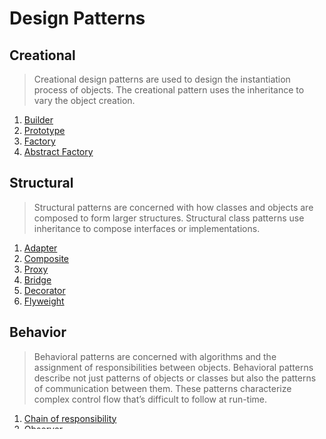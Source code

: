 #   Design Patterns

##  Creational
>   Creational design patterns are used to design the instantiation process of objects. The creational pattern uses the 
    inheritance to vary the object creation.

1.  [Builder](https://github.com/11andrew1991/design_patterns/tree/master/Builder) 
2.  [Prototype](https://github.com/11andrew1991/design_patterns/tree/master/Prototype)
3.  [Factory](https://github.com/11andrew1991/design_patterns/tree/master/Factory)
4.  [Abstract Factory](https://github.com/11andrew1991/design_patterns/tree/master/AbstractFactory)


##  Structural
>   Structural patterns are concerned with how classes and objects are composed to form larger structures. Structural 
    class patterns use inheritance to compose interfaces or implementations.

1.  [Adapter](https://github.com/11andrew1991/design_patterns/tree/master/Adapter)
2.  [Composite](https://github.com/11andrew1991/design_patterns/tree/master/Composite)
3.  [Proxy](https://github.com/11andrew1991/design_patterns/tree/master/Proxy)
4.  [Bridge](https://github.com/11andrew1991/design_patterns/tree/master/Bridge)
5.  [Decorator](https://github.com/11andrew1991/design_patterns/tree/master/Decorator)
6.  [Flyweight](https://github.com/11andrew1991/design_patterns/tree/master/Flyweight)


##  Behavior
>   Behavioral patterns are concerned with algorithms and the assignment of responsibilities between objects. Behavioral 
    patterns describe not just patterns of objects or classes but also the patterns of communication between them. 
    These patterns characterize complex control flow that’s difficult to follow at run-time.

1.  [Chain of responsibility](https://github.com/11andrew1991/design_patterns/tree/master/ChainOfResponsibility)
2.  [Observer](https://github.com/11andrew1991/design_patterns/tree/master/Observer)
3.  [Visitor](https://github.com/11andrew1991/design_patterns/tree/master/Visitor)
4.  [Strategy](https://github.com/11andrew1991/design_patterns/tree/master/Strategy)
5.  [State](https://github.com/11andrew1991/design_patterns/tree/master/State)
6.  [Command](https://github.com/11andrew1991/design_patterns/tree/master/Command)
7.  [Interpreter](https://github.com/11andrew1991/design_patterns/tree/master/Interpreter)
8.  [Iterator](https://github.com/11andrew1991/design_patterns/tree/master/Iterator)